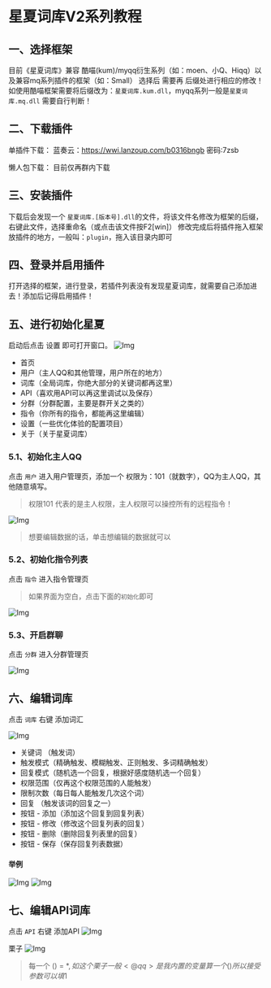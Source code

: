 # 星夏词库V2系列教程
## 一、选择框架
目前《星夏词库》兼容 酷喵(kum)/myqq衍生系列（如：moen、小Q、Hiqq）以及兼容mq系列插件的框架（如：Small）
选择后 需要再 后缀处进行相应的修改！如使用酷喵框架需要将后缀改为：`星夏词库.kum.dll`，myqq系列一般是`星夏词库.mq.dll`
需要自行判断！

## 二、下载插件
单插件下载：
蓝奏云：https://wwi.lanzoup.com/b0316bngb 密码:7zsb

懒人包下载：
目前仅再群内下载

## 三、安装插件
下载后会发现一个 `星夏词库.[版本号].dll`的文件，将该文件名修改为框架的后缀，右键此文件，选择重命名（或点击该文件按F2[win]）
修改完成后将插件拖入框架放插件的地方，一般叫：`plugin`，拖入该目录内即可

## 四、登录并启用插件
打开选择的框架，进行登录，若插件列表没有发现星夏词库，就需要自己添加进去！添加后记得启用插件！

## 五、进行初始化星夏
启动后点击 设置 即可打开窗口。
![Img](https://s2.loli.net/2022/08/11/5Y6dSprEObUQfGh.png)

- 首页
- 用户（主人QQ和其他管理，用户所在的地方）
- 词库（全局词库，你绝大部分的关键词都再这里）
- API（喜欢用API可以再这里调试以及保存）
- 分群（分群配置，主要是群开关之类的）
- 指令（你所有的指令，都能再这里编辑）
- 设置（一些优化体验的配置项目）
- 关于（关于星夏词库）

### 5.1、初始化主人QQ
点击 `用户` 进入用户管理页，添加一个 权限为：101（就数字），QQ为主人QQ，其他随意填写。
> 权限101 代表的是主人权限，主人权限可以操控所有的远程指令！

![Img](https://s2.loli.net/2022/08/11/JfgBUcuDeZisXt8.png)

>想要编辑数据的话，单击想编辑的数据就可以

### 5.2、初始化指令列表
点击 `指令` 进入指令管理页

> 如果界面为空白，点击下面的`初始化`即可

![Img](https://s2.loli.net/2022/08/11/VvEXe4DN9WnGf7M.png)

### 5.3、开启群聊
点击 `分群` 进入分群管理页

![Img](https://s2.loli.net/2022/08/11/LunpiVmya8OFg5t.png)

## 六、编辑词库
点击 `词库`  右键 添加词汇

![Img](https://s2.loli.net/2022/08/11/AGe4VFBqaREZgQ7.png)

- 关键词 （触发词）
- 触发模式（精确触发、模糊触发、正则触发、多词精确触发）
- 回复模式（随机选一个回复，根据好感度随机选一个回复）
- 权限范围（仅再这个权限范围的人能触发）
- 限制次数（每日每人能触发几次这个词）
- 回复 （触发该词的回复之一）
- 按钮 - 添加（添加这个回复到回复列表）
- 按钮 - 修改（修改这个回复列表的回复）
- 按钮 - 删除（删除回复列表里的回复）
- 按钮 - 保存（保存回复列表数据）

#### 举例
![Img](https://s2.loli.net/2022/08/11/IRZBSYlTJE4cstM.png)
![Img](https://s2.loli.net/2022/08/11/3WNq9U2DjJHewp8.png)

## 七、编辑API词库
点击 `API`  右键 添加API
![Img](https://s2.loli.net/2022/08/11/JUCpsFwalEQfDi3.png)

栗子
![Img](https://s2.loli.net/2022/08/11/82Jyv5FTlXNYgfw.png)

> 每一个 () = $*,如这个栗子一般 <@qq>是我内置的变量算一个()所以接受参数可以填$1
